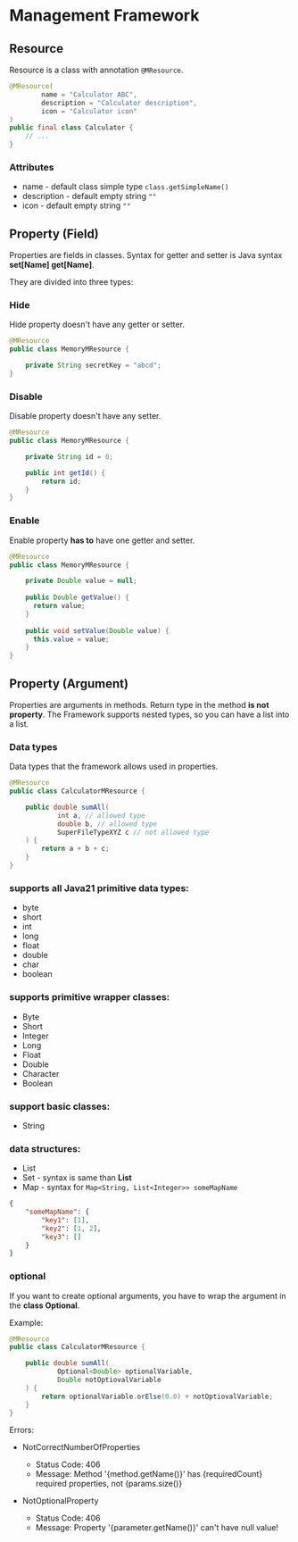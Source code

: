 # Management Framework

## Resource
Resource is a class with annotation ```@MResource```.

```java
@MResource(
        name = "Calculator ABC",
        description = "Calculator description",
        icon = "Calculator icon"
)
public final class Calculator {
    // ...
}
```

### Attributes
* name - default class simple type ```class.getSimpleName()```
* description - default empty string ```""```
* icon - default empty string ```""```

## Property (Field)
Properties are fields in classes. Syntax for getter and setter is Java syntax **set[Name] get[Name]**.

They are divided into three types:
### Hide
Hide property doesn't have any getter or setter.

```java
@MResource
public class MemoryMResource {

    private String secretKey = "abcd";
}
```

### Disable
Disable property doesn't have any setter.

```java
@MResource
public class MemoryMResource {

    private String id = 0;

    public int getId() {
        return id;
    }
}
```

### Enable
Enable property **has to** have one getter and setter.

```java
@MResource
public class MemoryMResource {

    private Double value = null;
    
    public Double getValue() {
      return value;
    }
    
    public void setValue(Double value) {
      this.value = value;
    }
}
```

## Property (Argument)
Properties are arguments in methods. Return type in the method **is not property**.
The Framework supports nested types, so you can have a list into a list.

### Data types
Data types that the framework allows used in properties.

```java
@MResource
public class CalculatorMResource {

    public double sumAll(
            int a, // allowed type
            double b, // allowed type
            SuperFileTypeXYZ c // not allowed type
    ) {
        return a + b + c;
    }
}
```


### supports all Java21 primitive data types:
* byte 
* short
* int
* long
* float
* double
* char
* boolean

### supports primitive wrapper classes:
* Byte
* Short
* Integer
* Long
* Float
* Double
* Character
* Boolean

### support basic classes:
* String

### data structures:
* List
* Set - syntax is same than **List**
* Map - syntax for ```Map<String, List<Integer>> someMapName```
```json 
{
    "someMapName": {
        "key1": [1],
        "key2": [1, 2],
        "key3": []
    }
}
```

### optional
If you want to create optional arguments, you have to wrap the argument in the **class Optional**.

Example:
```java
@MResource
public class CalculatorMResource {

    public double sumAll(
            Optional<Double> optionalVariable, 
            Double notOptiovalVariable
    ) {
        return optionalVariable.orElse(0.0) + notOptiovalVariable;
    }
}
```

Errors:
* NotCorrectNumberOfProperties
  * Status Code: 406
  * Message: Method '\{method.getName()}' has \{requiredCount} required properties, not \{params.size()}

* NotOptionalProperty
    * Status Code: 406
    * Message: Property '\{parameter.getName()}' can't have null value!